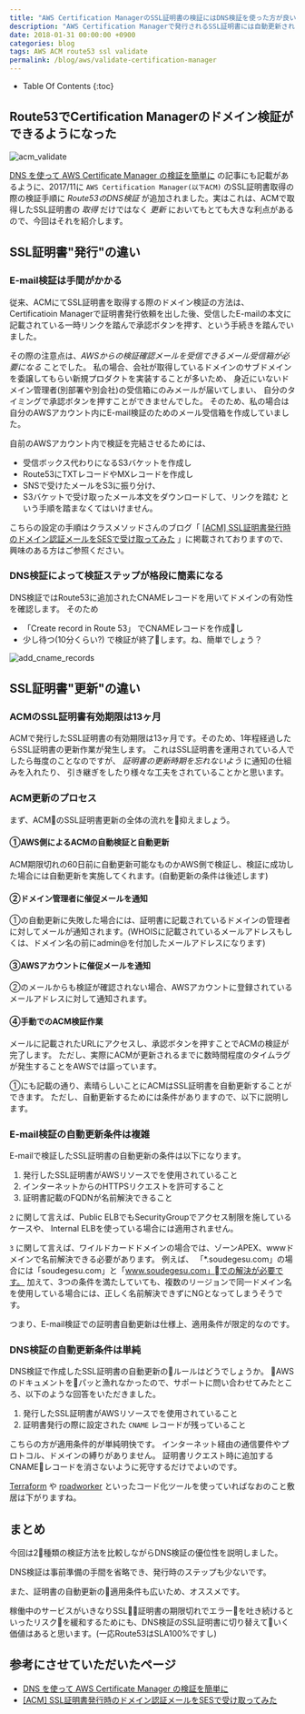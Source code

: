 ```yaml
---
title: "AWS Certification ManagerのSSL証明書の検証にはDNS検証を使った方が良い"
description: "AWS Certification Managerで発行されるSSL証明書には自動更新されるための条件があるのです。"
date: 2018-01-31 00:00:00 +0900
categories: blog
tags: AWS ACM route53 ssl validate
permalink: /blog/aws/validate-certification-manager
---
```


* Table Of Contents
{:toc}

## Route53でCertification Managerのドメイン検証ができるようになった

![acm_validate]({{site.baseurl}}/images/20180131/acm_validate.png)

[DNS を使って AWS Certificate Manager の検証を簡単に](https://aws.amazon.com/jp/blogs/news/easier-certificate-validation-using-dns-with-aws-certificate-manager/)
の記事にも記載があるように、2017/11に `AWS Certification Manager(以下ACM)` のSSL証明書取得の際の検証手順に *Route53のDNS検証* が追加されました。実はこれは、ACMで取得したSSL証明書の *取得* だけではなく *更新* においてもとても大きな利点があるので、今回はそれを紹介します。

## SSL証明書"発行"の違い
### E-mail検証は手間がかかる
従来、ACMにてSSL証明書を取得する際のドメイン検証の方法は、Certificatioin Managerで証明書発行依頼を出した後、受信したE-mailの本文に記載されている一時リンクを踏んで承認ボタンを押す、という手続きを踏んでいました。

その際の注意点は、*AWSからの検証確認メールを受信できるメール受信箱が必要になる* ことでした。
私の場合、会社が取得しているドメインのサブドメインを委譲してもらい新規プロダクトを実装することが多いため、
身近にいないドメイン管理者(別部署や別会社)の受信箱にのみメールが届いてしまい、
自分のタイミングで承認ボタンを押すことができませんでした。
そのため、私の場合は自分のAWSアカウント内にE-mail検証のためのメール受信箱を作成していました。

自前のAWSアカウント内で検証を完結させるためには、
* 受信ボックス代わりになるS3バケットを作成し
* Route53にTXTレコードやMXレコードを作成し
* SNSで受けたメールをS3に振り分け、
* S3バケットで受け取ったメール本文をダウンロードして、リンクを踏む
という手順を踏まなくてはいけません。

こちらの設定の手順はクラスメソッドさんのブログ「 [[ACM] SSL証明書発行時のドメイン認証メールをSESで受け取ってみた](https://dev.classmethod.jp/cloud/aws/acm-verifydomain-ses/) 」に掲載されておりますので、
興味のある方はご参照ください。

### DNS検証によって検証ステップが格段に簡素になる
DNS検証ではRoute53に追加されたCNAMEレコードを用いてドメインの有効性を確認します。
そのため
* 「Create record in Route 53」 でCNAMEレコードを作成し
*  少し待つ(10分くらい?)
で検証が終了します。ね、簡単でしょう？

![add_cname_records]({{site.baseurl}}/images/20180131/add_record.png)

## SSL証明書"更新"の違い
### ACMのSSL証明書有効期限は13ヶ月
ACMで発行したSSL証明書の有効期限は13ヶ月です。そのため、1年程経過したらSSL証明書の更新作業が発生します。
これはSSL証明書を運用されている人でしたら毎度のことなのですが、 *証明書の更新時期を忘れないよう* に通知の仕組みを入れたり、
引き継ぎをしたり様々な工夫をされていることかと思います。

### ACM更新のプロセス
まず、ACMのSSL証明書更新の全体の流れを抑えましょう。

#### ①AWS側によるACMの自動検証と自動更新
ACM期限切れの60日前に自動更新可能なものかAWS側で検証し、検証に成功した場合には自動更新を実施してくれます。(自動更新の条件は後述します)

#### ②ドメイン管理者に催促メールを通知
①の自動更新に失敗した場合には、証明書に記載されているドメインの管理者に対してメールが通知されます。(WHOISに記載されているメールアドレスもしくは、ドメイン名の前にadmin@を付加したメールアドレスになります) 

#### ③AWSアカウントに催促メールを通知
②のメールからも検証が確認されない場合、AWSアカウントに登録されているメールアドレスに対して通知されます。 

#### ④手動でのACM検証作業
メールに記載されたURLにアクセスし、承認ボタンを押すことでACMの検証が完了します。
ただし、実際にACMが更新されるまでに数時間程度のタイムラグが発生することをAWSでは謳っています。




①にも記載の通り、素晴らしいことにACMはSSL証明書を自動更新することができます。
ただし、自動更新するためには条件がありますので、以下に説明します。

### E-mail検証の自動更新条件は複雑
E-mailで検証したSSL証明書の自動更新の条件は以下になります。
1. 発行したSSL証明書がAWSリソースでを使用されていること
2. インターネットからのHTTPSリクエストを許可すること
3. 証明書記載のFQDNが名前解決できること

`2` に関して言えば、Public ELBでもSecurityGroupでアクセス制限を施しているケースや、
Internal ELBを使っている場合には適用されません。


`3` に関して言えば、ワイルドカードドメインの場合では、ゾーンAPEX、wwwドメインで名前解決できる必要があります。
例えば、 「*.soudegesu.com」の場合には「soudegesu.com」と「www.soudegesu.com」での解決が必要です。
加えて、3つの条件を満たしていても、複数のリージョンで同一ドメイン名を使用している場合には、正しく名前解決できずにNGとなってしまうそうです。

つまり、E-mail検証での証明書自動更新は仕様上、適用条件が限定的なのです。

### DNS検証の自動更新条件は単純

DNS検証で作成したSSL証明書の自動更新のルールはどうでしょうか。
AWSのドキュメントをパッと漁れなかったので、サポートに問い合わせてみたところ、以下のような回答をいただきました。

1. 発行したSSL証明書がAWSリソースでを使用されていること
2. 証明書発行の際に設定された `CNAME` レコードが残っていること

こちらの方が適用条件的が単純明快です。
インターネット経由の通信要件やプロトコル、ドメインの縛りがありません。
証明書リクエスト時に追加するCNAMEレコードを消さないように死守するだけでよいのです。

[Terraform](https://www.terraform.io/) や [roadworker](https://github.com/codenize-tools/roadworker) といったコード化ツールを使っていればなおのこと敷居は下がりますね。


## まとめ
今回は2種類の検証方法を比較しながらDNS検証の優位性を説明しました。

DNS検証は事前準備の手間を省略でき、発行時のステップも少ないです。

また、証明書の自動更新の適用条件も広いため、オススメです。

稼働中のサービスがいきなりSSL証明書の期限切れでエラーを吐き続けるといったリスクを緩和するためにも、DNS検証のSSL証明書に切り替えていく価値はあると思います。(一応Route53はSLA100%ですし)

## 参考にさせていただいたページ
* [DNS を使って AWS Certificate Manager の検証を簡単に](https://aws.amazon.com/jp/blogs/news/easier-certificate-validation-using-dns-with-aws-certificate-manager/)
* [[ACM] SSL証明書発行時のドメイン認証メールをSESで受け取ってみた](https://dev.classmethod.jp/cloud/aws/acm-verifydomain-ses/)
